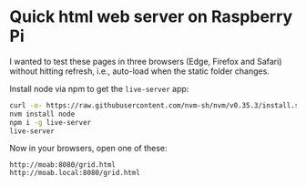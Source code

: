 # Quick html web server on Raspberry Pi

I wanted to test these pages in three browsers (Edge, Firefox and
Safari) without hitting refresh, i.e., auto-load when the static folder
changes.

Install node via npm to get the `live-server` app:

```bash
curl -o- https://raw.githubusercontent.com/nvm-sh/nvm/v0.35.3/install.sh | bash
nvm install node
npm i -g live-server
live-server

```
Now in your browsers, open one of these:

```
http://moab:8080/grid.html
http://moab.local:8080/grid.html
```
